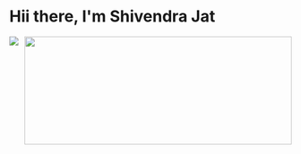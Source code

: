 # Hii there, I'm Shivendra Jat
<img align="left" src="https://github-readme-stats.vercel.app/api?username=SHIVENDRA8004&show_icons=true&theme=radical" />
<img align="right" height="193" width="477" src="https://github-readme-stats.vercel.app/api/top-langs/?username=SHIVENDRA8004&layout=compact" />
